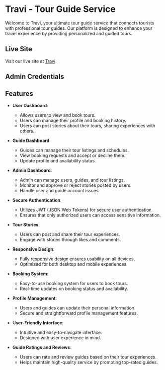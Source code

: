# Travi - Tour Guide Service

Welcome to Travi, your ultimate tour guide service that connects tourists with professional tour guides. Our platform is designed to enhance your travel experience by providing personalized and guided tours.

## Live Site

Visit our live site at [Travi](https://travia-01.web.app).

## Admin Credentials

## Features

- **User Dashboard**:

  - Allows users to view and book tours.
  - Users can manage their profile and booking history.
  - Users can post stories about their tours, sharing experiences with others.

- **Guide Dashboard**:

  - Guides can manage their tour listings and schedules.
  - View booking requests and accept or decline them.
  - Update profile and availability status.

- **Admin Dashboard**:

  - Admin can manage users, guides, and tour listings.
  - Monitor and approve or reject stories posted by users.
  - Handle user and guide account issues.

- **Secure Authentication**:

  - Utilizes JWT (JSON Web Tokens) for secure user authentication.
  - Ensures that only authorized users can access sensitive information.

- **Tour Stories**:

  - Users can post and share their tour experiences.
  - Engage with stories through likes and comments.

- **Responsive Design**:

  - Fully responsive design ensures usability on all devices.
  - Optimized for both desktop and mobile experiences.

- **Booking System**:

  - Easy-to-use booking system for users to book tours.
  - Real-time updates on booking status and availability.

- **Profile Management**:

  - Users and guides can update their personal information.
  - Secure and straightforward profile management features.

- **User-Friendly Interface**:

  - Intuitive and easy-to-navigate interface.
  - Designed with user experience in mind.

- **Guide Ratings and Reviews**:
  - Users can rate and review guides based on their tour experiences.
  - Helps maintain high-quality service by promoting top-rated guides.
